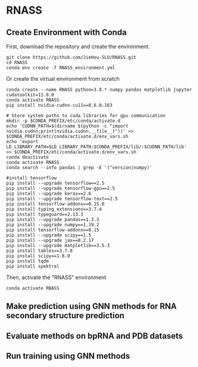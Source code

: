 # RNASS



## Create Environment with Conda <a name="Setup_Environment"></a>
First, download the repository and create the environment.
```
git clone https://github.com/JieHou-SLU/RNASS.git
cd RNASS
conda env create -f RNASS_environment.yml
```

Or create the virtual environment from scratch

```
conda create --name RNASS python=3.8.* numpy pandas matplotlib jupyter cudatoolkit=11.8.0 
conda activate RNASS
pip install nvidia-cudnn-cu11==8.6.0.163

# Store system paths to cuda libraries for gpu communication
mkdir -p $CONDA_PREFIX/etc/conda/activate.d
echo 'CUDNN_PATH=$(dirname $(python -c "import nvidia.cudnn;print(nvidia.cudnn.__file__)"))' >> $CONDA_PREFIX/etc/conda/activate.d/env_vars.sh
echo 'export LD_LIBRARY_PATH=$LD_LIBRARY_PATH:$CONDA_PREFIX/lib/:$CUDNN_PATH/lib' >> $CONDA_PREFIX/etc/conda/activate.d/env_vars.sh
conda deactivate 
conda activate RNASS
conda search --info pandas | grep -E '(^version|numpy)'

#install tensorflow
pip install --upgrade tensorflow==2.5
pip install --upgrade tensorflow-gpu==2.5
pip install --upgrade keras==2.6
pip install --upgrade tensorflow-text==2.5
pip install tensorflow-addons==0.15.0
pip install typing_extensions==3.7.4
pip install typeguard==2.13.3
pip install --upgrade pandas==1.3.3
pip install --upgrade numpy==1.19.2
pip install tensorflow-addons==0.15
pip install --upgrade scipy==1.5
pip install --upgrade jax==0.2.17
pip install --upgrade matplotlib==3.5.3
pip install tables==3.7.0
pip install scipy==1.8.0
pip install tqdm
pip install spektral
```

Then, activate the "RNASS" environment 
```
conda activate RNASS
```

## Make prediction using GNN methods for RNA secondary structure prediction 


## Evaluate methods on bpRNA and PDB datasets


## Run training using GNN methods 

 
